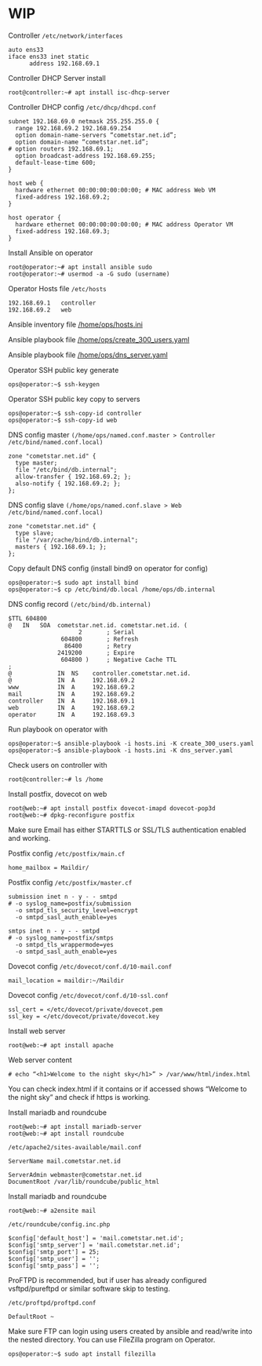 # WIP

Controller `/etc/network/interfaces`

```
auto ens33
iface ens33 inet static
      address 192.168.69.1
```

Controller DHCP Server install

```
root@controller:~# apt install isc-dhcp-server
```

Controller DHCP config `/etc/dhcp/dhcpd.conf`

```
subnet 192.168.69.0 netmask 255.255.255.0 {
  range 192.168.69.2 192.168.69.254
  option domain-name-servers “cometstar.net.id”;
  option domain-name “cometstar.net.id”;
# option routers 192.168.69.1;
  option broadcast-address 192.168.69.255;
  default-lease-time 600;
}
```

```
host web {
  hardware ethernet 00:00:00:00:00:00; # MAC address Web VM
  fixed-address 192.168.69.2;
}

host operator {
  hardware ethernet 00:00:00:00:00:00; # MAC address Operator VM
  fixed-address 192.168.69.3;
}
```

Install Ansible on operator

```
root@operator:~# apt install ansible sudo
root@operator:~# usermod -a -G sudo (username)
```

Operator Hosts file `/etc/hosts`

```
192.168.69.1   controller
192.168.69.2   web
```

Ansible inventory file [/home/ops/hosts.ini](https://github.com/Sprtcrnbry/UPASJ/blob/main/hosts.ini)

Ansible playbook file [/home/ops/create_300_users.yaml](https://github.com/Sprtcrnbry/UPASJ/blob/main/create_300_users.yaml)

Ansible playbook file [/home/ops/dns_server.yaml](https://github.com/Sprtcrnbry/UPASJ/blob/main/dns_server.yaml)

Operator SSH public key generate

```
ops@operator:~$ ssh-keygen
```

Operator SSH public key copy to servers

```
ops@operator:~$ ssh-copy-id controller
ops@operator:~$ ssh-copy-id web
```

DNS config master `(/home/ops/named.conf.master > Controller /etc/bind/named.conf.local)`

```
zone "cometstar.net.id" {
  type master;
  file "/etc/bind/db.internal";
  allow-transfer { 192.168.69.2; };
  also-notify { 192.168.69.2; };
};
```

DNS config slave `(/home/ops/named.conf.slave > Web /etc/bind/named.conf.local)`

```
zone "cometstar.net.id" {
  type slave;
  file "/var/cache/bind/db.internal";
  masters { 192.168.69.1; };
};
```

Copy default DNS config (install bind9 on operator for config)

```
ops@operator:~$ sudo apt install bind
ops@operator:~$ cp /etc/bind/db.local /home/ops/db.internal
```

DNS config record `(/etc/bind/db.internal)`

```
$TTL 604800
@   IN   SOA  cometstar.net.id. cometstar.net.id. (
                    2       ; Serial
               604800       ; Refresh
                86400       ; Retry
              2419200       ; Expire
               604800 )     ; Negative Cache TTL
;
@             IN  NS    controller.cometstar.net.id.
@             IN  A     192.168.69.2
www           IN  A     192.168.69.2
mail          IN  A     192.168.69.2
controller    IN  A     192.168.69.1
web           IN  A     192.168.69.2
operator      IN  A     192.168.69.3
```

Run playbook on operator with

```
ops@operator:~$ ansible-playbook -i hosts.ini -K create_300_users.yaml
ops@operator:~$ ansible-playbook -i hosts.ini -K dns_server.yaml
```

Check users on controller with

```
root@controller:~# ls /home
```

Install postfix, dovecot on web

```
root@web:~# apt install postfix dovecot-imapd dovecot-pop3d
root@web:~# dpkg-reconfigure postfix
```

Make sure Email has either STARTTLS or SSL/TLS authentication enabled and working.

Postfix config `/etc/postfix/main.cf`

```
home_mailbox = Maildir/
```

Postfix config `/etc/postfix/master.cf`

```
submission inet n - y - - smtpd
# -o syslog_name=postfix/submission
  -o smtpd_tls_security_level=encrypt
  -o smtpd_sasl_auth_enable=yes
```

```
smtps inet n - y - - smtpd
# -o syslog_name=postfix/smtps
  -o smtpd_tls_wrappermode=yes
  -o smtpd_sasl_auth_enable=yes
```

Dovecot config `/etc/dovecot/conf.d/10-mail.conf`

```
mail_location = maildir:~/Maildir
```

Dovecot config `/etc/dovecot/conf.d/10-ssl.conf`

```
ssl_cert = </etc/dovecot/private/dovecot.pem
ssl_key = </etc/dovecot/private/dovecot.key
```

Install web server

```
root@web:~# apt install apache
```

Web server content

```
# echo “<h1>Welcome to the night sky</h1>” > /var/www/html/index.html
```

You can check index.html if it contains or if accessed shows “Welcome to the night sky” and check if https is working.

Install mariadb and roundcube

```
root@web:~# apt install mariadb-server
root@web:~# apt install roundcube
```

`/etc/apache2/sites-available/mail.conf`

```
ServerName mail.cometstar.net.id

ServerAdmin webmaster@cometstar.net.id
DocumentRoot /var/lib/roundcube/public_html
```

Install mariadb and roundcube

```
root@web:~# a2ensite mail
```

`/etc/roundcube/config.inc.php`

```
$config['default_host'] = 'mail.cometstar.net.id';
$config['smtp_server'] = 'mail.cometstar.net.id';
$config['smtp_port'] = 25;
$config['smtp_user'] = '';
$config['smtp_pass'] = '';
```

ProFTPD is recommended, but if user has already configured vsftpd/pureftpd or similar
software skip to testing.

`/etc/proftpd/proftpd.conf`

```
DefaultRoot ~
```

Make sure FTP can login using users created by ansible and read/write into the nested
directory. You can use FileZilla program on Operator.

```
ops@operator:~$ sudo apt install filezilla
```
